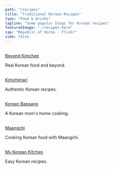 ```yaml
---
path: "/recipes"
title: "Traditional Korean Recipes"
type: "Food & Drinks"
tagline: "Some popular blogs for Korean recipes"
featuredImage: "./recipes-hero"
cap: "Republic of Korea - Flickr"
side: false
---
```


</br>

<div>
<a href="http://www.beyondkimchee.com" target="_blank" rel="noopener noreferrer"><u>Beyond Kimchee</u></a>
<p>Real Korean food and beyond.</p>
</br>
</div>

<div>
<a href="https://kimchimari.com/" target="_blank" rel="noopener noreferrer"><u>Kimchimari</u></a>
<p>Authentic Korean recipes.</p>
</br>
</div>

<div>
<a href="https://www.koreanbapsang.com" target="_blank" rel="noopener noreferrer"><u>Korean Bapsang</u></a>
<p>A Korean mom's home cooking.</p>
</br>
</div>

<div>
<a href="https://www.maangchi.com" target="_blank" rel="noopener noreferrer"><u>Maangchi</u></a>
<p>Cooking Korean food with Maangchi.</p>
</br>
</div>

<div>
<a href="https://mykoreankitchen.com" target="_blank" rel="noopener noreferrer"><u>My Korean Kitchen</u></a>
<p>Easy Korean recipes.</p>
</br>
</div>

